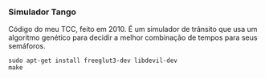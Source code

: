 ### Simulador Tango

Código do meu TCC, feito em 2010.
É um simulador de trânsito que usa um algoritmo genético para decidir a melhor combinação de tempos para seus semáforos.

```
sudo apt-get install freeglut3-dev libdevil-dev
make
```
